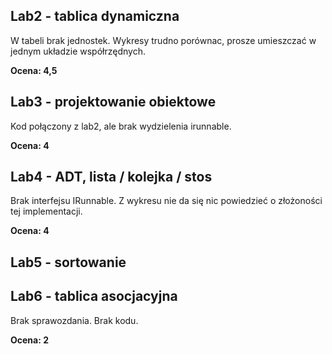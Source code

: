 ## Lab2 - tablica dynamiczna

W tabeli brak jednostek.
Wykresy trudno porównac, prosze umieszczać w jednym układzie współrzędnych.

**Ocena: 4,5**


## Lab3 - projektowanie obiektowe

Kod połączony z lab2, ale brak wydzielenia irunnable.

**Ocena: 4**

## Lab4 - ADT, lista / kolejka / stos

Brak interfejsu IRunnable.
Z wykresu nie da się nic powiedzieć o złożoności tej implementacji.

**Ocena: 4**

## Lab5 - sortowanie

## Lab6 - tablica asocjacyjna

Brak sprawozdania.
Brak kodu.

**Ocena: 2**
